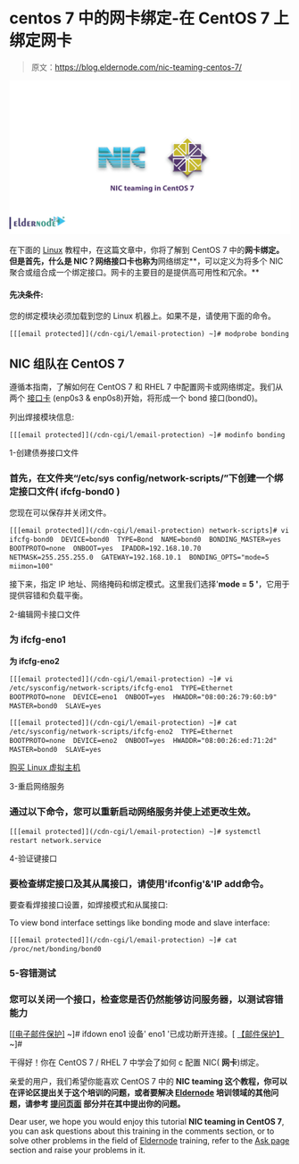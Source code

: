 # centos 7 中的网卡绑定-在 CentOS 7 上绑定网卡

> 原文：<https://blog.eldernode.com/nic-teaming-centos-7/>

![NIC teaming in CentOS 7](img/afaf858ce13ad2876e143008ec313a0d.png)

在下面的 [Linux](https://eldernode.com/tag/learning-linux/) 教程中，在这篇文章中，你将了解到 CentOS 7 中的**网卡绑定。但是首先，什么是 NIC？网络接口卡也称为**网络绑定**，可以定义为将多个 NIC 聚合或组合成一个绑定接口。网卡的主要目的是提供高可用性和冗余。**

#### 先决条件:

您的绑定模块必须加载到您的 Linux 机器上。如果不是，请使用下面的命令。

```
[[[email protected]](/cdn-cgi/l/email-protection) ~]# modprobe bonding
```

## NIC 组队在 CentOS 7

遵循本指南，了解如何在 CentOS 7 和 RHEL 7 中配置网卡或网络绑定。我们从两个 [接口卡](https://en.wikipedia.org/wiki/Network_interface_controller) (enp0s3 & enp0s8)开始，将形成一个 bond 接口(bond0)。

列出焊接模块信息:

```
[[[email protected]](/cdn-cgi/l/email-protection) ~]# modinfo bonding
```

1-创建债券接口文件

### 首先，在文件夹“**/etc/sys config/network-scripts/**”下创建一个绑定接口文件( **ifcfg-bond0** )

您现在可以保存并关闭文件。

```
[[[email protected]](/cdn-cgi/l/email-protection) network-scripts]# vi ifcfg-bond0  DEVICE=bond0  TYPE=Bond  NAME=bond0  BONDING_MASTER=yes  BOOTPROTO=none  ONBOOT=yes  IPADDR=192.168.10.70  NETMASK=255.255.255.0  GATEWAY=192.168.10.1  BONDING_OPTS="mode=5 miimon=100"
```

接下来，指定 IP 地址、网络掩码和绑定模式。这里我们选择'**mode = 5 '**，它用于提供容错和负载平衡。

2-编辑网卡接口文件

### **为 ifcfg-eno1**

**为 ifcfg-eno2**

```
[[[email protected]](/cdn-cgi/l/email-protection) ~]# vi /etc/sysconfig/network-scripts/ifcfg-eno1  TYPE=Ethernet  BOOTPROTO=none  DEVICE=eno1  ONBOOT=yes  HWADDR="08:00:26:79:60:b9"  MASTER=bond0  SLAVE=yes 
```

```
[[[email protected]](/cdn-cgi/l/email-protection) ~]# cat /etc/sysconfig/network-scripts/ifcfg-eno2  TYPE=Ethernet  BOOTPROTO=none  DEVICE=eno2  ONBOOT=yes  HWADDR="08:00:26:ed:71:2d"  MASTER=bond0  SLAVE=yes
```

[购买 Linux 虚拟主机](https://eldernode.com/linux-hosting/)

3-重启网络服务

### 通过以下命令，您可以重新启动网络服务并使上述更改生效。

```
[[[email protected]](/cdn-cgi/l/email-protection) ~]# systemctl restart network.service
```

4-验证键接口

### 要检查绑定接口及其从属接口，请使用'**ifconfig**'&'**IP add**命令。

要查看焊接接口设置，如焊接模式和从属接口:

To view bond interface settings like bonding mode and slave interface:

```
[[[email protected]](/cdn-cgi/l/email-protection) ~]# cat /proc/net/bonding/bond0
```

### 5-容错测试

### 您可以关闭一个接口，检查您是否仍然能够访问服务器，以测试容错能力

[[[电子邮件保护]](/cdn-cgi/l/email-protection) ~]# ifdown eno1 设备' eno1 '已成功断开连接。[ [【邮件保护】](/cdn-cgi/l/email-protection) ~]#

干得好！你在 CentOS 7 / RHEL 7 中学会了如何 c 配置 NIC( **网卡**)绑定。

亲爱的用户，我们希望你能喜欢 CentOS 7 中的 **NIC teaming 这个教程，你可以在评论区提出关于这个培训的问题，或者要解决 [Eldernode](https://eldernode.com/) 培训领域的其他问题，请参考 [提问页面](https://eldernode.com/ask) 部分并在其中提出你的问题。**

Dear user, we hope you would enjoy this tutorial **NIC teaming in CentOS 7**, you can ask questions about this training in the comments section, or to solve other problems in the field of [Eldernode](https://eldernode.com/) training, refer to the [Ask page](https://eldernode.com/ask) section and raise your problems in it.